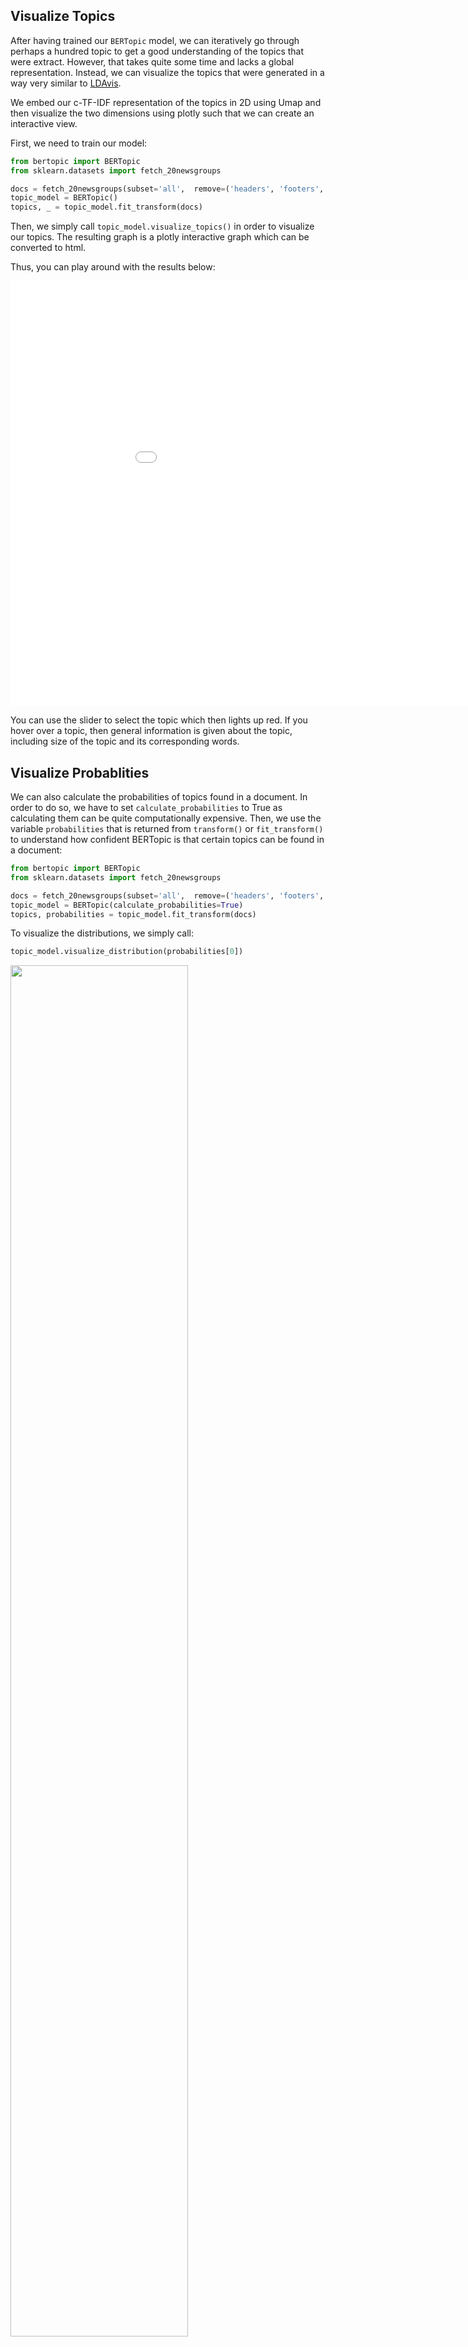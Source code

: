 ## **Visualize Topics**
After having trained our `BERTopic` model, we can iteratively go through perhaps a hundred topic to get a good 
understanding of the topics that were extract. However, that takes quite some time and lacks a global representation. 
Instead, we can visualize the topics that were generated in a way very similar to 
[LDAvis](https://github.com/cpsievert/LDAvis). 

We embed our c-TF-IDF representation of the topics in 2D using Umap and then visualize the two dimensions using 
plotly such that we can create an interactive view.

First, we need to train our model:

```python
from bertopic import BERTopic
from sklearn.datasets import fetch_20newsgroups

docs = fetch_20newsgroups(subset='all',  remove=('headers', 'footers', 'quotes'))['data']
topic_model = BERTopic()
topics, _ = topic_model.fit_transform(docs)
```

Then, we simply call `topic_model.visualize_topics()` in order to visualize our topics. The resulting graph is a 
plotly interactive graph which can be converted to html. 

Thus, you can play around with the results below:

<iframe src="viz.html" style="width:1000px; height: 680px; border: 0px;""></iframe>

You can use the slider to select the topic which then lights up red. If you hover over a topic, then general 
information is given about the topic, including size of the topic and its corresponding words.

## **Visualize Probablities**
We can also calculate the probabilities of topics found in a document. In order to do so, we have to 
set `calculate_probabilities` to True as calculating them can be quite computationally expensive. 
Then, we use the variable `probabilities` that is returned from `transform()` or `fit_transform()` 
to understand how confident BERTopic is that certain topics can be found in a document:

```python
from bertopic import BERTopic
from sklearn.datasets import fetch_20newsgroups

docs = fetch_20newsgroups(subset='all',  remove=('headers', 'footers', 'quotes'))['data']
topic_model = BERTopic(calculate_probabilities=True)
topics, probabilities = topic_model.fit_transform(docs)
```

To visualize the distributions, we simply call:

```python
topic_model.visualize_distribution(probabilities[0])
```

<img src="probabilities.png" width="75%" height="75%"/>


**NOTE**: The distribution of the probabilities does not give an indication to 
the distribution of the frequencies of topics across a document. It merely shows
how confident BERTopic is that certain topics can be found in a document.